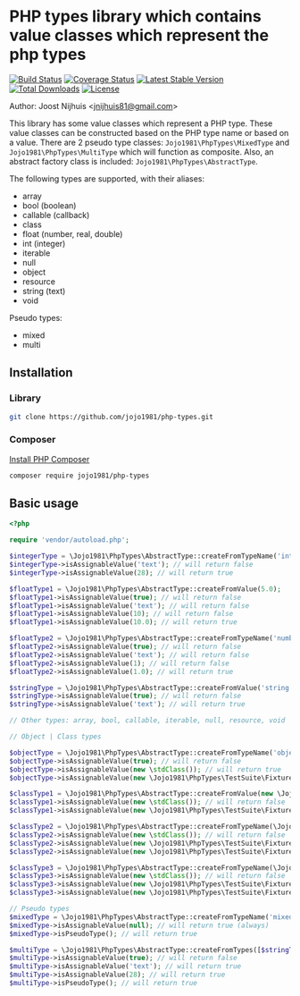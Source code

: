 PHP types library which contains value classes which represent the php types
=====================

[![Build Status](https://travis-ci.com/jojo1981/php-types.svg?branch=master)](https://travis-ci.com/jojo1981/php-types)
[![Coverage Status](https://coveralls.io/repos/github/jojo1981/php-types/badge.svg)](https://coveralls.io/github/jojo1981/php-types)
[![Latest Stable Version](https://poser.pugx.org/jojo1981/php-types/v/stable)](https://packagist.org/packages/jojo1981/php-types)
[![Total Downloads](https://poser.pugx.org/jojo1981/php-types/downloads)](https://packagist.org/packages/jojo1981/php-types)
[![License](https://poser.pugx.org/jojo1981/php-types/license)](https://packagist.org/packages/jojo1981/php-types)

Author: Joost Nijhuis <[jnijhuis81@gmail.com](mailto:jnijhuis81@gmail.com)>

This library has some value classes which represent a PHP type.
These value classes can be constructed based on the PHP type name or based on a value.
There are 2 pseudo type classes: `Jojo1981\PhpTypes\MixedType` and `Jojo1981\PhpTypes\MultiType` which will function as composite.
Also, an abstract factory class is included: `Jojo1981\PhpTypes\AbstractType`.

The following types are supported, with their aliases:

-  array
-  bool (boolean)
-  callable (callback)
-  class
-  float (number, real, double)
-  int (integer)
-  iterable
-  null
-  object
-  resource
-  string (text)
-  void

Pseudo types:

- mixed
- multi

## Installation

### Library

```bash
git clone https://github.com/jojo1981/php-types.git
```

### Composer

[Install PHP Composer](https://getcomposer.org/doc/00-intro.md)

```bash
composer require jojo1981/php-types
```

## Basic usage

```php
<?php

require 'vendor/autoload.php';

$integerType = \Jojo1981\PhpTypes\AbstractType::createFromTypeName('int');
$integerType->isAssignableValue('text'); // will return false
$integerType->isAssignableValue(28); // will return true

$floatType1 = \Jojo1981\PhpTypes\AbstractType::createFromValue(5.0);
$floatType1->isAssignableValue(true); // will return false
$floatType1->isAssignableValue('text'); // will return false
$floatType1->isAssignableValue(10); // will return false
$floatType1->isAssignableValue(10.0); // will return true

$floatType2 = \Jojo1981\PhpTypes\AbstractType::createFromTypeName('number');
$floatType2->isAssignableValue(true); // will return false
$floatType2->isAssignableValue('text'); // will return false
$floatType2->isAssignableValue(1); // will return false
$floatType2->isAssignableValue(1.0); // will return true

$stringType = \Jojo1981\PhpTypes\AbstractType::createFromValue('string');
$stringType->isAssignableValue(true); // will return false
$stringType->isAssignableValue('text'); // will return true

// Other types: array, bool, callable, iterable, null, resource, void

// Object | Class types

$objectType = \Jojo1981\PhpTypes\AbstractType::createFromTypeName('object');
$objectType->isAssignableValue(true); // will return false
$objectType->isAssignableValue(new \stdClass()); // will return true
$objectType->isAssignableValue(new \Jojo1981\PhpTypes\TestSuite\Fixture\TestEntity()); // will return true (for all object types)

$classType1 = \Jojo1981\PhpTypes\AbstractType::createFromValue(new \Jojo1981\PhpTypes\TestSuite\Fixture\TestEntity());
$classType1->isAssignableValue(new \stdClass()); // will return false
$classType1->isAssignableValue(new \Jojo1981\PhpTypes\TestSuite\Fixture\TestEntity()); // will return true

$classType2 = \Jojo1981\PhpTypes\AbstractType::createFromTypeName(\Jojo1981\PhpTypes\TestSuite\Fixture\TestEntity::class);
$classType2->isAssignableValue(new \stdClass()); // will return false
$classType2->isAssignableValue(new \Jojo1981\PhpTypes\TestSuite\Fixture\TestEntityBase); // will return false
$classType2->isAssignableValue(new \Jojo1981\PhpTypes\TestSuite\Fixture\TestEntity()); // will return true

$classType3 = \Jojo1981\PhpTypes\AbstractType::createFromTypeName(\Jojo1981\PhpTypes\TestSuite\Fixture\InterfaceTestEntity::class);
$classType3->isAssignableValue(new \stdClass()); // will return false
$classType3->isAssignableValue(new \Jojo1981\PhpTypes\TestSuite\Fixture\TestEntityBase); // will return true
$classType3->isAssignableValue(new \Jojo1981\PhpTypes\TestSuite\Fixture\TestEntity()); // will return true

// Pseudo types
$mixedType = \Jojo1981\PhpTypes\AbstractType::createFromTypeName('mixed');
$mixedType->isAssignableValue(null); // will return true (always)
$mixedType->isPseudoType(); // will return true

$multiType = \Jojo1981\PhpTypes\AbstractType::createFromTypes([$stringType, $integerType]);
$multiType->isAssignableValue(true); // will return false
$multiType->isAssignableValue('text'); // will return true
$multiType->isAssignableValue(28); // will return true
$multiType->isPseudoType(); // will return true
```
